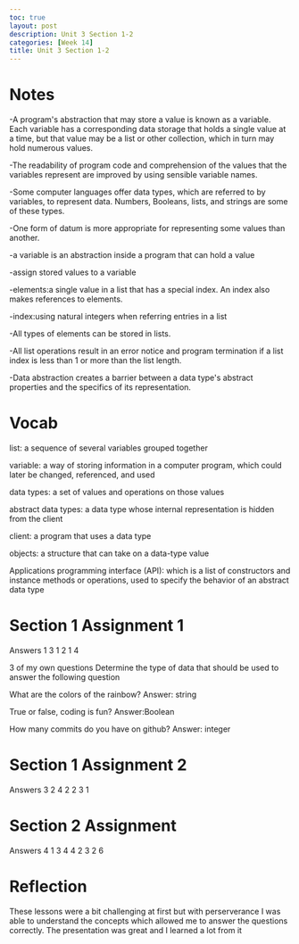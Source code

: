 ```yaml
---
toc: true
layout: post
description: Unit 3 Section 1-2
categories: [Week 14]
title: Unit 3 Section 1-2
---
```

# Notes

-A program's abstraction that may store a value is known as a variable. Each variable has a corresponding data storage that holds a single value at a time, but that value may be a list or other collection, which in turn may hold numerous values.

-The readability of program code and comprehension of the values that the variables represent are improved by using sensible variable names.

-Some computer languages offer data types, which are referred to by variables, to represent data. Numbers, Booleans, lists, and strings are some of these types.

-One form of datum is more appropriate for representing some values than another.

-a variable is an abstraction inside a program that can hold a value

-assign stored values to a variable

-elements:a single value in a list that has a special index. An index also makes references to elements.

-index:using natural integers when referring entries in a list 

-All types of elements can be stored in lists.

-All list operations result in an error notice and program termination if a list index is less than 1 or more than the list length.

-Data abstraction creates a barrier between a data type's abstract properties and the specifics of its representation.

# Vocab

list: a sequence of several variables grouped together

variable: a way of storing information in a computer program, which could later be changed, referenced, and used

data types: a set of values and operations on those values

abstract data types: a data type whose internal representation is hidden from the client

client: a program that uses a data type

objects: a structure that can take on a data-type value

Applications programming interface (API): which is a list of constructors and instance methods or operations, used to specify the behavior of an abstract data type

# Section 1 Assignment 1

Answers
1
3
1
2
1
4
 
3 of my own questions
Determine the type of data that should be used to answer the following question

What are the colors of the rainbow?
Answer: string

True or false, coding is fun?
Answer:Boolean

How many commits do you have on github?
Answer: integer

# Section 1 Assignment 2

Answers
3
2
4
2
2
3
1

# Section 2 Assignment

Answers
4
1
3
4
4
2
3
2
6

# Reflection

These lessons were a bit challenging at first but with perserverance I was able to understand the concepts which allowed me to answer the questions correctly. The presentation was great and I learned a lot from it